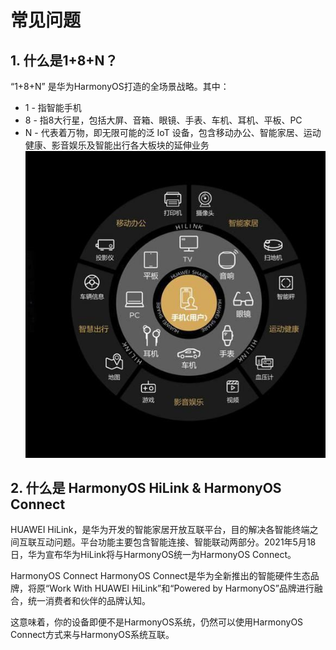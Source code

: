 # 常见问题

## 1. 什么是1+8+N？

“1+8+N” 是华为HarmonyOS打造的全场景战略。其中：

* 1 - 指智能手机
* 8 - 指8大行星，包括大屏、音箱、眼镜、手表、车机、耳机、平板、PC
* N - 代表着万物，即无限可能的泛 IoT 设备，包含移动办公、智能家居、运动健康、影音娱乐及智能出行各大板块的延伸业务
![1+8+N](./image/1%2B8%2BN.jpg)

## 2. 什么是 HarmonyOS HiLink & HarmonyOS Connect

HUAWEI HiLink，是华为开发的智能家居开放互联平台，目的解决各智能终端之间互联互动问题。平台功能主要包含智能连接、智能联动两部分。2021年5月18日，华为宣布华为HiLink将与HarmonyOS统一为HarmonyOS Connect。

HarmonyOS Connect
HarmonyOS Connect是华为全新推出的智能硬件生态品牌，将原“Work With HUAWEI HiLink”和“Powered by HarmonyOS”品牌进行融合，统一消费者和伙伴的品牌认知。

这意味着，你的设备即便不是HarmonyOS系统，仍然可以使用HarmonyOS Connect方式来与HarmonyOS系统互联。
